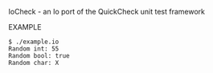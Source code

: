 IoCheck - an Io port of the QuickCheck unit test framework

EXAMPLE

	$ ./example.io 
	Random int: 55
	Random bool: true
	Random char: X
